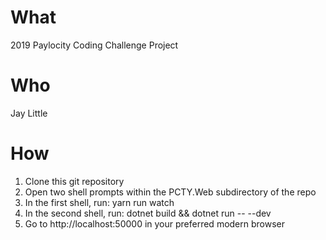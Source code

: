 # What

2019 Paylocity Coding Challenge Project

# Who

Jay Little

# How

1. Clone this git repository
2. Open two shell prompts within the PCTY.Web subdirectory of the repo
3. In the first shell, run: yarn run watch
4. In the second shell, run: dotnet build && dotnet run -- --dev
5. Go to http://localhost:50000 in your preferred modern browser